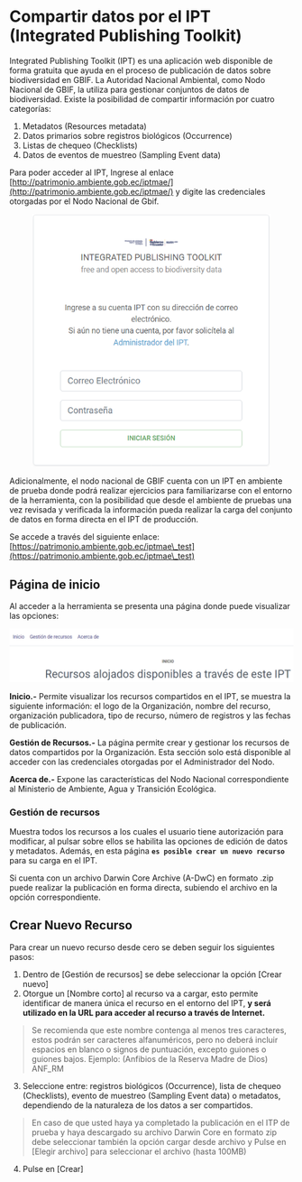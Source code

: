 # Compartir datos por el IPT (Integrated Publishing Toolkit)

Integrated Publishing Toolkit (IPT) es una aplicación web disponible de forma gratuita que ayuda en el proceso de publicación de datos sobre biodiversidad en GBIF. La Autoridad Nacional Ambiental, como Nodo Nacional de GBIF, la utiliza para gestionar conjuntos de datos de biodiversidad. Existe la posibilidad de compartir información por cuatro categorías:

1. Metadatos (Resources metadata)
2. Datos primarios sobre registros biológicos (Occurrence)
3. Listas de chequeo (Checklists)
4. Datos de eventos de muestreo (Sampling Event data)

Para poder acceder al IPT, Ingrese al enlace [http://patrimonio.ambiente.gob.ec/iptmae/](http://patrimonio.ambiente.gob.ec/iptmae/) y digite las credenciales otorgadas por el Nodo Nacional de Gbif.

<figure><img src=".gitbook/assets/image.png" alt=""><figcaption></figcaption></figure>

Adicionalmente, el nodo nacional de GBIF cuenta con un IPT en ambiente de prueba donde podrá realizar ejercicios para familiarizarse con el entorno de la herramienta, con la posibilidad que desde el ambiente de pruebas una vez revisada y verificada la información pueda realizar la carga del conjunto de datos en forma directa en el IPT de producción.

Se accede a través del siguiente enlace: [https://patrimonio.ambiente.gob.ec/iptmae\_test](https://patrimonio.ambiente.gob.ec/iptmae\_test)

## Página de inicio

Al acceder a la herramienta se presenta una página donde puede visualizar las opciones:

![](<.gitbook/assets/image (10).png>)

**Inicio.-** Permite visualizar los recursos compartidos en el IPT, se muestra la siguiente información: el logo de la Organización, nombre del recurso, organización publicadora, tipo de recurso, número de registros y las fechas de publicación.

**Gestión de Recursos.-** La página permite crear y gestionar los recursos de datos compartidos por la Organización. Esta sección solo está disponible al acceder con las credenciales otorgadas por el Administrador del Nodo.&#x20;

**Acerca de.-** Expone las características del Nodo Nacional correspondiente al Ministerio de Ambiente, Agua y Transición Ecológica.

### Gestión de recursos

&#x20;Muestra todos los recursos a los cuales el usuario tiene autorización para modificar, al pulsar sobre ellos se habilita las opciones de edición de datos y metadatos. Además, en esta página **`es posible crear un nuevo recurso`** para su carga en el IPT.&#x20;

Si cuenta con un archivo Darwin Core Archive (A-DwC) en formato .zip puede realizar la publicación en forma directa, subiendo el archivo en la opción correspondiente.&#x20;

## Crear Nuevo Recurso

Para crear un nuevo recurso desde cero se deben seguir los siguientes pasos:

1. Dentro de \[Gestión de recursos] se debe seleccionar la opción \[Crear nuevo]
2. Otorgue un \[Nombre corto] al recurso va a cargar, esto permite identificar de manera única el recurso en el entorno del IPT, **y será utilizado en la URL para acceder al recurso a través de Internet.**

> Se recomienda que este nombre contenga al menos tres caracteres, estos podrán ser caracteres alfanuméricos, pero no deberá incluir espacios en blanco o signos de puntuación, excepto guiones o guiones bajos. Ejemplo: (Anfibios de la Reserva Madre de Dios) ANF\_RM

3. Seleccione entre: registros biológicos (Occurrence), lista de chequeo (Checklists), evento de muestreo (Sampling Event data) o metadatos, dependiendo de la naturaleza de los datos a ser compartidos.

> En caso de que usted haya ya completado la publicación en el ITP de prueba y haya descargado su archivo Darwin Core en formato zip debe seleccionar también la opción cargar desde archivo y Pulse en \[Elegir archivo] para seleccionar el archivo (hasta 100MB)

4. Pulse en \[Crear]
